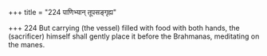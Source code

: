 +++
title = "224 पाणिभ्यान् तूपसङ्गृह्य"

+++
224	But carrying (the vessel) filled with food with both hands, the (sacrificer) himself shall gently place it before the Brahmanas, meditating on the manes.